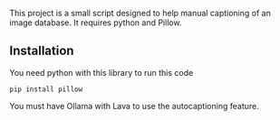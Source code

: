 This project is a small script designed to help manual captioning of an image database. It requires python and Pillow.

## Installation

You need python with this library to run this code
```
pip install pillow

```
You must have Ollama with Lava to use the autocaptioning feature.
